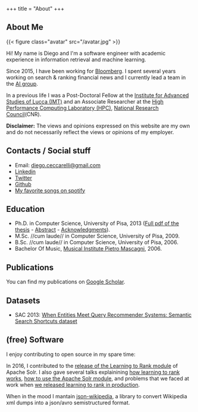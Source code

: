 +++
title = "About"
+++

## About Me
{{< figure class="avatar" src="/avatar.jpg" >}}

Hi! My name is Diego and I'm a software engineer with academic experience in information retrieval and machine learning.   

Since 2015, I have been working for [Bloomberg](https://www.techatbloomberg.com/). I spent several years working on search & ranking financial news and I currently lead a team in the [AI group](https://www.techatbloomberg.com/ai/).

In a previous life I was a Post-Doctoral Fellow at the [Institute for Advanced Studies of Lucca (IMT)](https://www.imtlucca.it/)
and an Associate Researcher at the [High Performance Computing Laboratory (HPC)](http://hpc.isti.cnr.it),  [National Research Council](http://www.cnr.it/en)(CNR). 

**Disclaimer:** The views and opinions expressed on this website are my own and do not necessarily reflect the views or opinions of my employer.

## Contacts / Social stuff

 * Email: [diego.ceccarelli@gmail.com](mailto:diego.ceccarelli@gmail.com)
 * [Linkedin](https://www.linkedin.com/in/diegoceccarelli?originalSubdomain=uk)
 * [Twitter](https://twitter.com/diegoceccarelli/)
 * [Github](https://github.com/diegoceccarelli)
 * [My favorite songs on spotify](https://open.spotify.com/playlist/39Fv9rCEetldoVuoFL858j)

## Education 

  * Ph.D. in Computer Science, University of Pisa, 2013 ([Full pdf of the thesis](/thesis.pdf) - [Abstract](/abstract.pdf) - [Acknowledgments](/ack.pdf)).
  * M.Sc. //cum laude// in Computer Science, University of Pisa, 2009.
  * B.Sc. //cum laude// in Computer Science, University of Pisa, 2006.
  * Bachelor Of Music, [Musical Institute Pietro Mascagni](http://www.istitutomascagni.it), 2006.
  
## Publications

You can find my publications on [Google Scholar](https://scholar.google.co.uk/citations?user=I74BO_cAAAAJ&hl=en&oi=ao).

## Datasets

* SAC 2013: [When Entities Meet Query Recommender Systems: Semantic Search Shortcuts dataset](/sac13)

## (free) Software

I enjoy contributing to open source in my spare time:

In 2016, I contributed to the [release of the Learning to Rank module](https://www.techatbloomberg.com/blog/bloomberg-integrated-learning-rank-apache-solr/) of Apache Solr.  I also gave several talks explainining [how learning to rank works](https://lucidworks.com/post/learning-to-rank-solr/), [how to use the Apache Solr module](https://archive.fosdem.org/2019/schedule/event/learning_to_rank/), and problems that we faced at work when [we released learning to rank in production](https://www.youtube.com/watch?v=eMuepJpjUjI). 

When in the mood I mantain [json-wikipedia](https://github.com/diegoceccarelli/json-wikipedia), a library to convert Wikipedia xml dumps into a json/avro semistructured format. 



